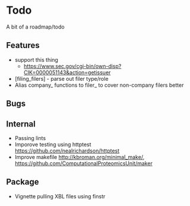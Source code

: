 # Todo

A bit of a roadmap/todo

## Features
 * support this thing
   - https://www.sec.gov/cgi-bin/own-disp?CIK=0000051143&action=getissuer
 * [filing_filers] - parse out filer type/role
 * Alias company\_ functions to filer\_ to cover non-company filers better

## Bugs

## Internal
 * Passing lints
 * Imporove testing using httptest https://github.com/nealrichardson/httptest
 * Improve makefile http://kbroman.org/minimal_make/,
   https://github.com/ComputationalProteomicsUnit/maker

## Package
 * Vignette pulling XBL files using finstr
